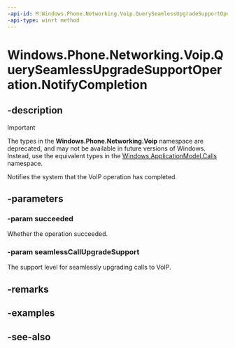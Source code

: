 ```yaml
---
-api-id: M:Windows.Phone.Networking.Voip.QuerySeamlessUpgradeSupportOperation.NotifyCompletion(System.Boolean,Windows.Phone.Networking.Voip.SeamlessCallUpgradeSupport)
-api-type: winrt method
---
```


<!-- Method syntax
public void NotifyCompletion(System.Boolean succeeded, Windows.Phone.Networking.Voip.SeamlessCallUpgradeSupport seamlessCallUpgradeSupport)
-->

# Windows.Phone.Networking.Voip.QuerySeamlessUpgradeSupportOperation.NotifyCompletion

## -description

> [!IMPORTANT]
> The types in the **Windows.Phone.Networking.Voip** namespace are deprecated, and may not be available in future versions of Windows. Instead, use the equivalent types in the [Windows.ApplicationModel.Calls](/uwp/api/windows.applicationmodel.calls) namespace.

Notifies the system that the VoIP operation has completed.

## -parameters

### -param succeeded
Whether the operation succeeded.

### -param seamlessCallUpgradeSupport
The support level for seamlessly upgrading calls to VoIP.

## -remarks

## -examples

## -see-also

